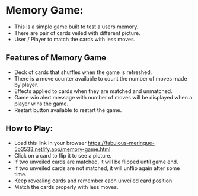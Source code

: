 # Memory Game:

- This is a simple game built to test a users memory.
- There are pair of cards veiled with different picture.
- User / Player to match the cards with less moves.

## Features of Memory Game

- Deck of cards that shuffles when the game is refreshed.
- There is a move counter available to count the number of moves made by player.
- Effects applied to cards when they are matched and unmatched.
- Game win alert message with number of moves will be displayed when a player wins the game.
- Restart button available to restart the game.

## How to Play:

- Load this link in your browser https://fabulous-meringue-5b3533.netlify.app/memory-game.html
- Click on a card to flip it to see a picture.
- If two unveiled cards are matched, it will be flipped until game end.
- If two unveiled cards are not matched, it will unflip again after some time.
- Keep revealing cards and remember each unveiled card position.
- Match the cards properly with less moves.
